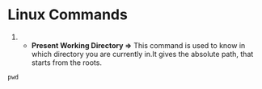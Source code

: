 # Linux Commands #

1. * **Present Working Directory =>** This command is used to know in which directory you are currently in.It gives the absolute path, that starts from the roots.
```linux
pwd
```
 